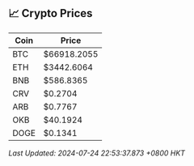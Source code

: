 ## 📈 Crypto Prices

| Coin | Price |
| ---- | ----- |
| BTC | $66918.2055 |
| ETH | $3442.6064 |
| BNB | $586.8365 |
| CRV | $0.2704 |
| ARB | $0.7767 |
| OKB | $40.1924 |
| DOGE | $0.1341 |

_Last Updated: 2024-07-24 22:53:37.873 +0800 HKT_